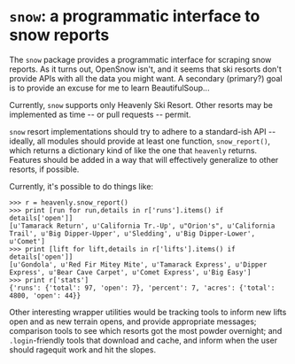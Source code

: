 `snow`: a programmatic interface to snow reports
================================================

The `snow` package provides a programmatic interface for scraping snow
reports.  As it turns out, OpenSnow isn't, and it seems that ski resorts
don't provide APIs with all the data you might want.  A secondary (primary?)
goal is to provide an excuse for me to learn BeautifulSoup...

Currently, `snow` supports only Heavenly Ski Resort.  Other resorts may be
implemented as time -- or pull requests -- permit.

`snow` resort implementations should try to adhere to a standard-ish API --
ideally, all modules should provide at least one function, `snow_report()`,
which returns a dictionary kind of like the one that `heavenly` returns. 
Features should be added in a way that will effectively generalize to other
resorts, if possible.

Currently, it's possible to do things like:

    >>> r = heavenly.snow_report()
    >>> print [run for run,details in r['runs'].items() if details['open']]
    [u'Tamarack Return', u'California Tr.-Up', u"Orion's", u'California Trail', u'Big Dipper-Upper', u'Sledding', u'Big Dipper-Lower', u'Comet']
    >>> print [lift for lift,details in r['lifts'].items() if details['open']]
    [u'Gondola', u'Red Fir Mitey Mite', u'Tamarack Express', u'Dipper Express', u'Bear Cave Carpet', u'Comet Express', u'Big Easy']
    >>> print r['stats']
    {'runs': {'total': 97, 'open': 7}, 'percent': 7, 'acres': {'total': 4800, 'open': 44}}

Other interesting wrapper utilities would be tracking tools to inform new
lifts open and as new terrain opens, and provide appropriate messages;
comparison tools to see which resorts got the most powder overnight; and
`.login`-friendly tools that download and cache, and inform when the user
should ragequit work and hit the slopes.


